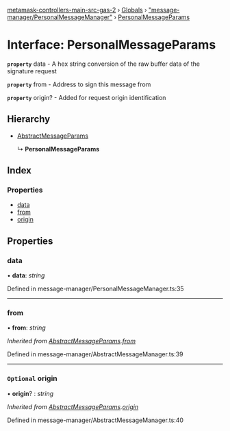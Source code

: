 [metamask-controllers-main-src-gas-2](../README.md) › [Globals](../globals.md) › ["message-manager/PersonalMessageManager"](../modules/_message_manager_personalmessagemanager_.md) › [PersonalMessageParams](_message_manager_personalmessagemanager_.personalmessageparams.md)

# Interface: PersonalMessageParams

**`property`** data - A hex string conversion of the raw buffer data of the signature request

**`property`** from - Address to sign this message from

**`property`** origin? - Added for request origin identification

## Hierarchy

* [AbstractMessageParams](_message_manager_abstractmessagemanager_.abstractmessageparams.md)

  ↳ **PersonalMessageParams**

## Index

### Properties

* [data](_message_manager_personalmessagemanager_.personalmessageparams.md#data)
* [from](_message_manager_personalmessagemanager_.personalmessageparams.md#from)
* [origin](_message_manager_personalmessagemanager_.personalmessageparams.md#optional-origin)

## Properties

###  data

• **data**: *string*

Defined in message-manager/PersonalMessageManager.ts:35

___

###  from

• **from**: *string*

*Inherited from [AbstractMessageParams](_message_manager_abstractmessagemanager_.abstractmessageparams.md).[from](_message_manager_abstractmessagemanager_.abstractmessageparams.md#from)*

Defined in message-manager/AbstractMessageManager.ts:39

___

### `Optional` origin

• **origin**? : *string*

*Inherited from [AbstractMessageParams](_message_manager_abstractmessagemanager_.abstractmessageparams.md).[origin](_message_manager_abstractmessagemanager_.abstractmessageparams.md#optional-origin)*

Defined in message-manager/AbstractMessageManager.ts:40
